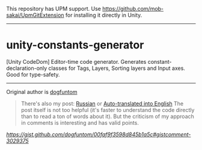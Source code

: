 This repository has UPM support. Use https://github.com/mob-sakai/UpmGitExtension for installing it directly in Unity.

----

# unity-constants-generator

[Unity CodeDom] Editor-time code generator. Generates constant-declaration-only classes for Tags, Layers, Sorting layers and Input axes. Good for type-safety.

----

Original author is [dogfuntom](https://gist.github.com/dogfuntom/00faf9f3598d845b1a5c)

> There's also my post:
> [Russian](https://habr.com/ru/post/309128/) or
> [Auto-translated into English](https://www.translatetheweb.com/?from=ru&to=en&dl=en&a=https%3A%2F%2Fhabr.com%2Fru%2Fpost%2F309128%2F)
> The post itself is not too helpful (it's faster to understand the code directly than to read a ton of words about it). But the criticism of my approach in comments is interesting and has valid points.

*https://gist.github.com/dogfuntom/00faf9f3598d845b1a5c#gistcomment-3029375*
